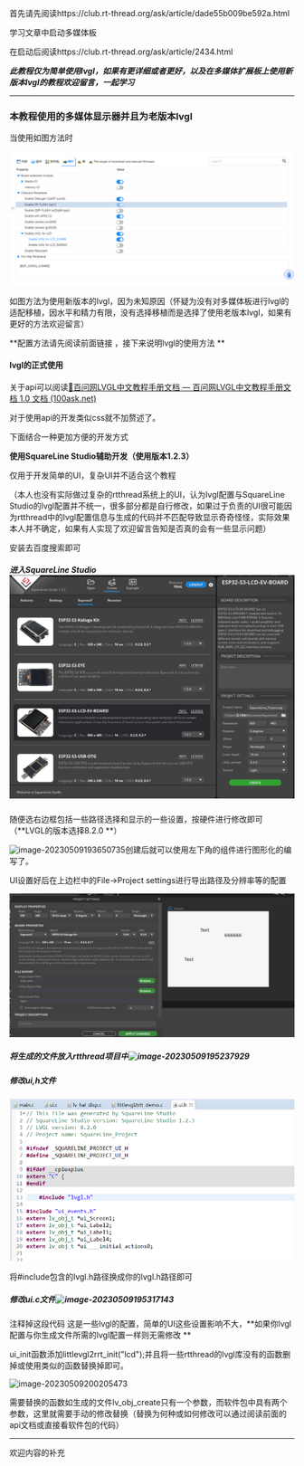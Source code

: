 首先请先阅读https://club.rt-thread.org/ask/article/dade55b009be592a.html

学习文章中启动多媒体板

在启动后阅读https://club.rt-thread.org/ask/article/2434.html

 ***此教程仅为简单使用lvgl，如果有更详细或者更好，以及在多媒体扩展板上使用新版本lvgl的教程欢迎留言，一起学习*** 

------



### 本教程使用的多媒体显示器并且为老版本lvgl

当使用如图方法时

![image-20230509185834332](https://raw.githubusercontent.com/guapi61/PigGo_imag0/main/img0/202305091858382.png)

如图方法为使用新版本的lvgl，因为未知原因（怀疑为没有对多媒体板进行lvgl的适配移植，因水平和精力有限，没有选择移植而是选择了使用老版本lvgl，如果有更好的方法欢迎留言）

**配置方法请先阅读前面链接 ，接下来说明lvgl的使用方法 **

#### lvgl的正式使用

关于api可以阅读[🎨百问网LVGL中文教程手册文档 — 百问网LVGL中文教程手册文档 1.0 文档 (100ask.net)](http://lvgl.100ask.net/7.11/index.html)

对于使用api的开发类似css就不加赘述了。

下面结合一种更加方便的开发方式

**使用SquareLine Studio辅助开发（使用版本1.2.3）**

仅用于开发简单的UI，复杂UI并不适合这个教程

（本人也没有实际做过复杂的rtthread系统上的UI，认为lvgl配置与SquareLine Studio的lvgl配置并不统一，很多部分都是自行修改，如果过于负责的UI很可能因为rtthread中的lvgl配置信息与生成的代码并不匹配导致显示奇奇怪怪，实际效果本人并不确定，如果有人实现了欢迎留言告知是否真的会有一些显示问题）

安装去百度搜索即可

##### 进入SquareLine Studio![image-20230509193203716](https://raw.githubusercontent.com/guapi61/PigGo_imag0/main/img0/202305092208908.png)

随便选右边框包括一些路径选择和显示的一些设置，按硬件进行修改即可（**LVGL的版本选择8.2.0 **）

![image-20230509193650735](C:/Users/瓜子的皮/AppData/Roaming/Typora/typora-user-images/image-20230509193650735.png)创建后就可以使用左下角的组件进行图形化的编写了。

UI设置好后在上边栏中的File->Project settings进行导出路径及分辨率等的配置

![image-20230509194805680](https://raw.githubusercontent.com/guapi61/PigGo_imag0/main/img0/202305092208953.png)

##### 将生成的文件放入rtthread项目中![image-20230509195237929](C:/Users/瓜子的皮/AppData/Roaming/Typora/typora-user-images/image-20230509195237929.png)

##### 修改ui,h文件

![image-20230509200049880](https://raw.githubusercontent.com/guapi61/PigGo_imag0/main/img0/202305092208455.png)

将#include包含的lvgl.h路径换成你的lvgl.h路径即可

##### 修改ui.c文件![image-20230509195317143](C:/Users/瓜子的皮/AppData/Roaming/Typora/typora-user-images/image-20230509195317143.png)

注释掉这段代码 这是一些lvgl的配置，简单的UI这些设置影响不大，**如果你lvgl配置与你生成文件所需的lvgl配置一样则无需修改 **

ui_init函数添加littlevgl2rrt_init("lcd");并且将一些rtthread的lvgl库没有的函数删掉或使用类似的函数替换掉即可。

![image-20230509200205473](C:/Users/瓜子的皮/AppData/Roaming/Typora/typora-user-images/image-20230509200205473.png)

需要替换的函数如生成的文件lv_obj_create只有一个参数，而软件包中具有两个参数，这里就需要手动的修改替换（替换为何种或如何修改可以通过阅读前面的api文档或直接看软件包的代码）

------

欢迎内容的补充

